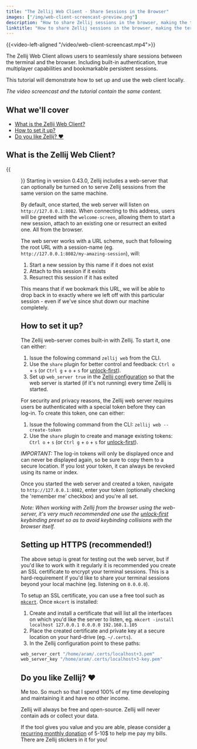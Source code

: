 ```yaml
---
title: "The Zellij Web Client - Share Sessions in the Browser"
images: ["/img/web-client-screencast-preview.png"]
description: "How to share Zellij sessions in the browser, making the terminal emulator optional"
linktitle: "How to share Zellij sessions in the browser, making the terminal emulator optional"
---
```

{{<video-left-aligned "/video/web-client-screencast.mp4">}}

The Zellij Web Client allows users to seamlessly share sessions between the terminal and the browser. Including built-in authentication, true multiplayer capabilities and bookmarkable persistent sessions.

This tutorial will demonstrate how to set up and use the web client locally.

*The video screencast and the tutorial contain the same content.*

## What we'll cover
- [What is the Zellij Web Client?](#practical-workflow-example)
- [How to set it up?](#how-stacked-resize-works)
- [Do you like Zellij? ❤️](#do-you-like-zellij-)

## What is the Zellij Web Client?

{{<figure src="/img/web-client-screencast-preview.png" class="center" style="max-width 995px;" alt="An image of the Zellij 'share' plugin.">}}
Starting in version 0.43.0, Zellij includes a web-server that can optionally be turned on to serve Zellij sessions from the same version on the same machine.

By default, once started, the web server will listen on `http://127.0.0.1:8082`. When connecting to this address, users will be greeted with the `welcome-screen`, allowing them to start a new session, attach to an existing one or resurrect an exited one. All from the browser.

The web server works with a URL scheme, such that following the root URL with a session-name (eg. `http://127.0.0.1:8082/my-amazing-session`), will:
1. Start a new session by this name if it does not exist
2. Attach to this session if it exists
3. Resurrect this session if it has exited

This means that if we bookmark this URL, we will be able to drop back in to exactly where we left off with this particular session - even if we've since shut down our machine completely.

## How to set it up?
The Zellij web-server comes built-in with Zellij. To start it, one can either:
1. Issue the following command `zellij web` from the CLI.
2. Use the `share` plugin for better control and feedback: `Ctrl o` + `s` (or `Ctrl g` + `o` + `s` for [unlock-first](https://zellij.dev/documentation/keybinding-presets.html#the-unlock-first-non-colliding-preset)).
3. Set up `web_server true` in the [Zellij configuration](https://zellij.dev/documentation/configuration.html) so that the web server is started (if it's not running) every time Zellij is started.

For security and privacy reasons, the Zellij web server requires users be authenticated with a special token before they can log-in. To create this token, one can either:
1. Issue the following command from the CLI: `zellij web --create-token`
2. Use the `share` plugin to create and manage existing tokens: `Ctrl o` + `s` (or `Ctrl g` + `o` + `s` for [unlock-first](https://zellij.dev/documentation/keybinding-presets.html#the-unlock-first-non-colliding-preset)).

*IMPORTANT:* The log-in tokens will only be displayed once and can never be displayed again, so be sure to copy them to a secure location. If you lost your token, it can always be revoked using its name or index.

Once you started the web server and created a token, navigate to `http://127.0.0.1:8082`, enter your token (optionally checking the 'remember me' checkbox) and you're all set.

*Note: When working with Zellij from the browser using the web-server, it's very much recommended one use the [unlock-first](https://zellij.dev/documentation/keybinding-presets.html#the-unlock-first-non-colliding-preset) keybinding preset so as to avoid keybinding collisions with the browser itself.*

## Setting up HTTPS (recommended!)
The above setup is great for testing out the web server, but if you'd like to work with it regularly it is recommended you create an SSL certificate to encrypt your terminal sessions. This is a hard-requirement if you'd like to share your terminal sessions beyond your local machine (eg. listening on `0.0.0.0`).

To setup an SSL certificate, you can use a free tool such as [`mkcert`](https://github.com/FiloSottile/mkcert). Once `mkcert` is installed:
1. Create and install a certificate that will list all the interfaces on which you'd like the server to listen, eg. `mkcert -install localhost 127.0.0.1 0.0.0.0 192.168.1.105`
2. Place the created certificate and private key at a secure location on your hard-drive (eg. `~/.certs`).
3. In the Zellij configuration point to these paths:

```javascript
web_server_cert "/home/aram/.certs/localhost+3.pem"
web_server_key "/home/aram/.certs/localhost+3-key.pem"
```

## Do you like Zellij? ❤️
Me too. So much so that I spend 100% of my time developing and maintaining it and have no other income.

Zellij will always be free and open-source. Zellij will never contain ads or collect your data.

If the tool gives you value and you are able, please consider [a recurring monthly donation](https://github.com/sponsors/imsnif) of 5-10$ to help me pay my bills. There are Zellij stickers in it for you!
